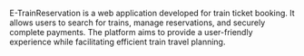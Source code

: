 E-TrainReservation is a web application developed  for train ticket booking. It allows users to search for trains, manage reservations, and securely complete payments. The platform aims to provide a user-friendly experience while facilitating efficient train travel planning.

